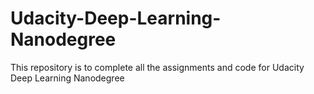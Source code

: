# Udacity-Deep-Learning-Nanodegree
This repository is to complete all the assignments and code for Udacity Deep Learning Nanodegree
